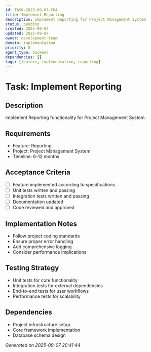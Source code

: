 ```yaml
---
id: TASK-2025-09-07-F04
title: Implement Reporting
description: Implement Reporting for Project Management System
status: pending
created: 2025-09-07
updated: 2025-09-07
owner: development-team
domain: implementation
priority: 8
agent_type: backend
dependencies: []
tags: [feature, implementation, reporting]
---
```


# Task: Implement Reporting

## Description
Implement Reporting functionality for Project Management System.

## Requirements
- Feature: Reporting
- Project: Project Management System
- Timeline: 6-12 months

## Acceptance Criteria
- [ ] Feature implemented according to specifications
- [ ] Unit tests written and passing
- [ ] Integration tests written and passing
- [ ] Documentation updated
- [ ] Code reviewed and approved

## Implementation Notes
- Follow project coding standards
- Ensure proper error handling
- Add comprehensive logging
- Consider performance implications

## Testing Strategy
- Unit tests for core functionality
- Integration tests for external dependencies
- End-to-end tests for user workflows
- Performance tests for scalability

## Dependencies
- Project infrastructure setup
- Core framework implementation
- Database schema design

*Generated on 2025-09-07 20:41:44*
